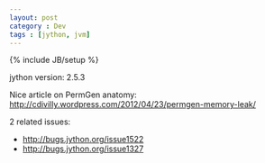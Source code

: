 ```yaml
---
layout: post
category : Dev
tags : [jython, jvm]
---
```

{% include JB/setup %}

jython version: 2.5.3

Nice article on PermGen anatomy: http://cdivilly.wordpress.com/2012/04/23/permgen-memory-leak/

2 related issues:

* http://bugs.jython.org/issue1522
* http://bugs.jython.org/issue1327
